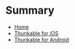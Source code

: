 # Summary

* [Home](README.md)
* [Thunkable for iOS](chapter1.md)
* [Thunkable for Android](thunkable-for-android.md)

